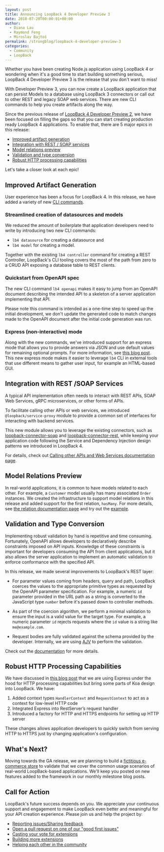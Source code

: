 ```yaml
---
layout: post
title: Announcing LoopBack 4 Developer Preview 3
date: 2018-07-20T00:00:01+00:00
author: 
  - Diana Lau
  - Raymond Feng
  - Miroslav Bajtoš
permalink: /strongblog/loopback-4-developer-preview-3
categories:
  - Community
  - LoopBack
---
```


Whether you have been creating Node.js application using LoopBack 4 or wondering when it's a good time to start building something serious, LoopBack 4 Developer Preview 3 is the release that you don't want to miss!

With Developer Preview 3, you can now create a LoopBack application that can persist Models to a database using LoopBack 3 connectors or call out to other REST and legacy SOAP web services. There are new CLI commands to help you create artifacts along the way.

Since the previous release of [LoopBack 4 Developer Preview 2][dp2-announcement], we have been focused on filling the gaps so that you can start creating production ready LoopBack 4 applications. To enable that, there are 5 major epics in this release:

- [Improved artifact generation](#improved-artifact-generation)
- [Integration with REST / SOAP services](#integration-with-rest-soap-services)
- [Model relations preview](#model-relations-preview)
- [Validation and type conversion](#validation-and-type-conversion)
- [Robust HTTP processing capabilities](#robust-http-processing-capabilities)

Let's take a closer look at each epic!

<!--more-->

## Improved Artifact Generation

User experience has been a focus for LoopBack 4. In this release, we have added a variety of new [CLI commands][cli].

### Streamlined creation of datasources and models

We reduced the amount of boilerplate that application developers need to write by introducing two new CLI commands:

- `lb4 datasource` for creating a datasource and
- `lb4 model` for creating a model.

Together with the existing `lb4 controller` command for creating a REST Controller, LoopBack's CLI tooling covers the most of the path from zero to a CRUD API exposing a database table to REST clients.

### Quickstart from OpenAPI spec

The new CLI command `lb4 openapi` makes it easy to jump from an OpenAPI document describing the intended API to a skeleton of a server application implementing that API.

Please note this command is intended as a one-time step to speed up the initial development, we don't update the generated code to match changes made to the OpenAPI document after the initial code generation was run.

### Express (non-interactive) mode

Along with the new commands, we've introduced support for an express mode that allows you to provide answers via JSON and use default values for remaining optional prompts. For more information, see [this blog post](https://strongloop.com/strongblog/loopback4-cli-express-mode). This new express mode makes it easier to leverage `lb4` CLI in external tools that use different means to gather user input, for example an HTML-based GUI.

## Integration with REST /SOAP Services

A typical API implementation often needs to interact with REST APIs, SOAP Web Services, gRPC microservices, or other forms of APIs.

To facilitate calling other APIs or web services, we introduced `@loopback/service-proxy` module to provide a common set of interfaces for interacting with backend services.

This new module allows you to leverage the existing connectors, such as [loopback-connector-soap][loopback-connector-soap] and [loopback-connector-rest][loopback-connector-rest], while keeping your application code following the Service and Dependency Injection design patterns we introduced in LoopBack 4.

For details, check out [Calling other APIs and Web Services documentation page](http://loopback.io/doc/en/lb4/Calling-other-APIs-and-web-services.html).

## Model Relations Preview

In real-world applications, it is common to have models related to each other. For example, a `Customer` model usually has many associated `Order` instances. We created the infrastructure to support model relations in this release and added support for the first relation, `hasMany`. For more details, see [the relation documentation page][relation-docs] and try out the [example][relation-example].

## Validation and Type Conversion

Implementing robust validation by hand is repetitive and time consuming. Fortunately, OpenAPI allows developers to declaratively describe constraints imposed on API inputs. Knowledge of these constraints is important for developers consuming the API from client applications, but it also allows the server application to implement an automatic validation to enforce conformance with the specified API.

In this release, we made several improvements to LoopBack's REST layer:

- For parameter values coming from headers, query and path, LoopBack coerces the values to the appropriate primitive types as requested by the OpenAPI parameter specification. For example, a numeric `id` parameter provided in the URL path as a string is converted to the JavaScript type `number` before it's passed down to controller methods.

- As part of the coercion algorithm, we perform a minimal validation to ensure the input is a valid value for the target type. For example, a numeric parameter `id` rejects requests where the `id` value is a string like `me@example.com`.

- Request bodies are fully validated against the schema provided by the developer. Internally, we are using [AJV][ajv] to perform the validation.

Check out the [documentation][validation-docs] for more details.

## Robust HTTP Processing Capabilities

We have discussed in [this blog post](https://strongloop.com/strongblog/loopback4-improves-inbound-http-processing) that we are using Express under the hood for HTTP processing capabilities but bring some parts of Koa design into LoopBack. We have:

1.  Added context types `HandlerContext` and `RequestContext` to act as a context for low-level HTTP code
2.  Integrated Express into RestServer’s request handler
3.  Introduced a factory for HTTP and HTTPS endpoints for setting up HTTP server

These changes allows application developers to quickly switch from serving HTTP to HTTPS just by changing application's configuration.

## What's Next?

Moving towards the GA release, we are planning to build a [fictitious e-commerce store][estore] to validate that we cover the common usage scenarios of real-world LoopBack-based applications. We'll keep you posted on new features added to the framework in our monthly milestone blog posts.

## Call for Action

LoopBack's future success depends on you. We appreciate your continuous support and engagement to make LoopBack even better and meaningful for your API creation experience. Please join us and help the project by:

- [Reporting issues/Sharing feedback](https://github.com/strongloop/loopback-next/issues)
- [Open a pull request on one of our "good first issues"](https://github.com/strongloop/loopback-next/labels/good%20first%20issue)
- [Casting your vote for extensions](https://github.com/strongloop/loopback-next/issues/512)
- [Building more extensions](https://github.com/strongloop/loopback-next/issues/647)
- [Helping each other in the community](https://groups.google.com/forum/#!forum/loopbackjs)

[dp2-announcement]: https://strongloop.com/strongblog/loopback-4-developer-preview-2/
[dp3-scope]: https://github.com/strongloop/loopback-next/issues/1330
[http-hardening]: https://github.com/strongloop/loopback-next/issues/1038
[service-integration]: https://github.com/strongloop/loopback-next/issues/1036
[model-relation]: https://github.com/strongloop/loopback-next/issues/1032
[conversion]: https://github.com/strongloop/loopback-next/issues/755
[calling-other-apis]: http://loopback.io/doc/en/lb4/Calling-other-APIs-and-web-services.html
[ajv]: https://www.npmjs.com/package/ajv
[cli]: https://loopback.io/doc/en/lb4/Command-line-interface.html
[relation-docs]: https://loopback.io/doc/en/lb4/Relations.html
[relation-example]: https://loopback.io/doc/en/lb4/todo-list-tutorial.html
[loopback-connector-soap]: https://www.npmjs.com/package/loopback-connector-soap
[loopback-connector-rest]: https://www.npmjs.com/package/loopback-connector-rest
[estore]: https://github.com/strongloop/loopback-next/issues/1476
[validation-docs]: https://loopback.io/doc/en/lb4/Parsing-requests.html
